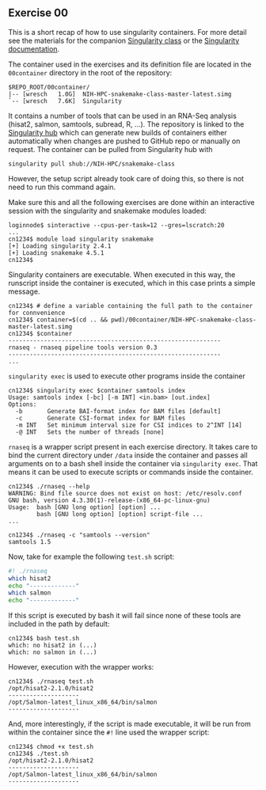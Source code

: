 ## Exercise 00

This is a short recap of how to use singularity containers. For more detail
see the materials for the companion
[Singularity class](https://github.com/NIH-HPC/Singularity-Tutorial) or the
[Singularity documentation](http://singularity.lbl.gov/quickstart).

The container used in the exercises and its definition file are located in the
`00container` directory in the root of the repository:

```
$REPO_ROOT/00container/
|-- [wresch   1.0G]  NIH-HPC-snakemake-class-master-latest.simg
`-- [wresch   7.6K]  Singularity
```

It contains a number of tools that can be used in an RNA-Seq analysis (hisat2,
salmon, samtools, subread, R, ...). The repository is linked to the [Singularity
hub](https://www.singularity-hub.org/) which can generate new builds of containers
either automatically when changes are pushed to GitHub repo or manually on
request. The container can be pulled from Singularity hub with

```
singularity pull shub://NIH-HPC/snakemake-class
```

However, the setup script already took care of doing this, so there is not
need to run this command again.

Make sure this and all the following exercises are done within an interactive
session with the singularity and snakemake modules loaded:

```
loginnode$ sinteractive --cpus-per-task=12 --gres=lscratch:20
...
cn1234$ module load singularity snakemake
[+] Loading singularity 2.4.1
[+] Loading snakemake 4.5.1
cn1234$
```

Singularity containers are executable. When executed in this way, the
runscript inside the container is executed, which in this case prints a simple
message.

```
cn1234$ # define a variable containing the full path to the container for connvenience
cn1234$ container=$(cd .. && pwd)/00container/NIH-HPC-snakemake-class-master-latest.simg
cn1234$ $container
------------------------------------------------------------
rnaseq - rnaseq pipeline tools version 0.3
------------------------------------------------------------
...
```

`singularity exec` is used to execute other programs inside the container
```
cn1234$ singularity exec $container samtools index
Usage: samtools index [-bc] [-m INT] <in.bam> [out.index]
Options:
  -b       Generate BAI-format index for BAM files [default]
  -c       Generate CSI-format index for BAM files
  -m INT   Set minimum interval size for CSI indices to 2^INT [14]
  -@ INT   Sets the number of threads [none]
```

`rnaseq` is a wrapper script present in each exercise directory. It takes care
to bind the current directory under `/data` inside the container and passes all
arguments on to a bash shell inside the container via `singularity exec`. That
means it can be used to execute scripts or commands inside the container.

```
cn1234$ ./rnaseq --help
WARNING: Bind file source does not exist on host: /etc/resolv.conf
GNU bash, version 4.3.30(1)-release-(x86_64-pc-linux-gnu)
Usage:  bash [GNU long option] [option] ...
        bash [GNU long option] [option] script-file ...
...

cn1234$ ./rnaseq -c "samtools --version"
samtools 1.5
```

Now, take for example the following `test.sh` script:
```bash
#! ./rnaseq
which hisat2
echo "-------------"
which salmon
echo "-------------"
```

If this script is executed by bash it will fail since none of these tools are
included in the path by default:

```
cn1234$ bash test.sh
which: no hisat2 in (...)
which: no salmon in (...)
```

However, execution with the wrapper works:
```
cn1234$ ./rnaseq test.sh
/opt/hisat2-2.1.0/hisat2
--------------------
/opt/Salmon-latest_linux_x86_64/bin/salmon
--------------------
```

And, more interestingly, if the script is made executable, it will be run from within
the container since the `#!` line used the wrapper script:

```
cn1234$ chmod +x test.sh
cn1234$ ./test.sh
/opt/hisat2-2.1.0/hisat2
--------------------
/opt/Salmon-latest_linux_x86_64/bin/salmon
--------------------
```
